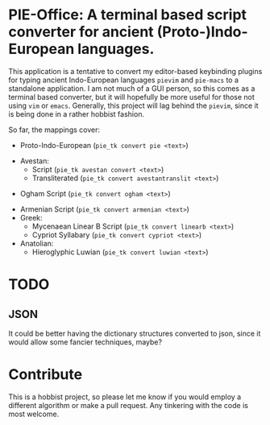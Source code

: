 # PIE-Office: A terminal based script converter for ancient (Proto-)Indo-European languages.

This application is a tentative to convert my editor-based keybinding plugins for typing ancient Indo-European languages `pievim` and `pie-macs` to a standalone application.
I am not much of a GUI person, so this comes as a terminal based converter, but it will hopefully be more useful for those not using `vim` or `emacs`.
Generally, this project will lag behind the `pievim`, since it is being done in a rather hobbist fashion.

So far, the mappings cover:
 - Proto-Indo-European (`pie_tk convert pie <text>`)
 <!-- - Vedic: Harvard-Kyoto transliteration to IAST (autoload/ie/vedichk.vim) -->
 <!-- - Old Persian Cuneiform (autoload/ie/oldpersian.vim) -->
 - Avestan: 
     - Script (`pie_tk avestan convert <text>`) 
     - Transliterated (`pie_tk convert avestantranslit <text>`)
 <!-- - Old Church Slavonic Glagolitic (glagolitic) -->
 <!-- - Oscan Script (autoload/ie/oscan.vim) -->
 - Ogham Script (`pie_tk convert ogham <text>`)
 <!-- - Gothic (autoload/ie/gothic.vim) -->
 - Armenian Script (`pie_tk convert armenian <text>`)
 - Greek:
    <!-- - Polytonic Greek (autoload/ie/polytonicgreek.vim) -->
    - Mycenaean Linear B Script (`pie_tk convert linearb <text>`)
    - Cypriot Syllabary (`pie_tk convert cypriot <text>`)
 - Anatolian:
    - Hieroglyphic Luwian (`pie_tk convert luwian <text>`)
    <!-- - Lydian (autoload/ie/lydian.vim) -->
    <!-- - Lycian (autoload/ie/lycian.vim) -->
    <!-- - Carian (autoload/ie/carian.vim) -->



# TODO

## JSON

It could be better having the dictionary structures converted to json, since it would allow some fancier techniques, maybe?

# Contribute

This is a hobbist project, so please let me know if you would employ a different algorithm or make a pull request.
Any tinkering with the code is most welcome.

